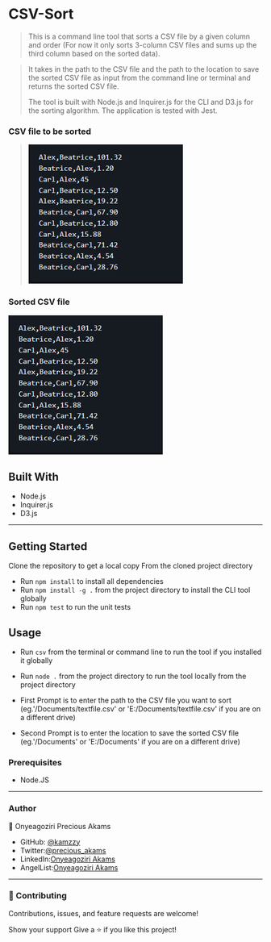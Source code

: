 # CSV-Sort

> This is a command line tool that sorts a CSV file by a given column and order (For now it only sorts 3-column CSV files and sums up the third column based on the sorted data). 

> It takes in the path to the CSV file and the path to the location to save the sorted CSV file as input from the command line or terminal and returns the sorted CSV file.
> 
> The tool is built with Node.js and Inquirer.js for the CLI and D3.js for the sorting algorithm. The application is tested with Jest.

### CSV file to be sorted
> ![CSV file to be sorted](<Medic take-home exercise - Google Chrome 7_16_2023 5_14_07 PM.png>)

### Sorted CSV file
![Sorted CSV file](<Medic take-home exercise - Google Chrome 7_16_2023 5_14_07 PM-1.png>)
## Built With
* Node.js
* Inquirer.js
* D3.js
  
***
## Getting Started

Clone the repository to get a local copy
From the cloned project directory
* Run `npm install` to install all dependencies
* Run `npm install -g .` from the project directory to install the CLI tool globally
* Run `npm test` to run the unit tests
  
## Usage
* Run `csv` from the terminal or command line to run the tool if you installed it globally
* Run `node .` from the project directory to run the tool locally from the project directory
  
* First Prompt is to enter the path to the CSV file you want to sort (eg.'/Documents/textfile.csv' or 'E:/Documents/textfile.csv' if you are on a different drive) 
* Second Prompt is to enter the location to save the sorted CSV file (eg.'/Documents' or 'E:/Documents' if you are on a different drive)

  
### Prerequisites
* Node.JS
***
### Author

👤 Onyeagoziri Precious Akams

* GitHub: [@kamzzy](https://github.com/preciousakams)
* Twitter:[@precious_akams](https://twitter.com/precious_akams)
* LinkedIn:[Onyeagoziri Akams](https://www.linkedin.com/in/onyeagoziri-akams/)
* AngelList:[Onyeagoziri Akams](https://angel.co/u/onyeagoziri-akams)
***
### 🤝 Contributing
Contributions, issues, and feature requests are welcome!


Show your support
Give a ⭐️ if you like this project!
